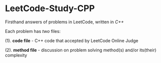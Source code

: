 # LeetCode-Study-CPP
Firsthand answers of problems in LeetCode, written in *C++*

Each problem has *two* files:

(1). **code file** - C++ code that accepted by LeetCode Online Judge

(2). **method file** - discussion on problem solving method(s) and/or its(their) complexity

